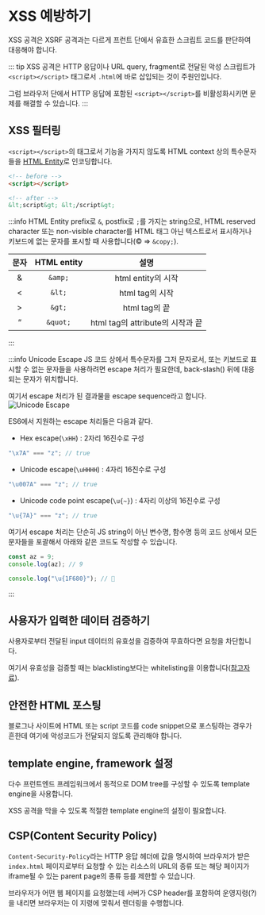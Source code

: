 # XSS 예방하기

XSS 공격은 XSRF 공격과는 다르게 프런트 단에서 유효한 스크립트 코드를 판단하여 대응해야 합니다.

::: tip
XSS 공격은 HTTP 응답이나 URL query, fragment로 전달된 악성 스크립트가 `<script></script>` 태그로서 `.html`에 바로 삽입되는 것이 주원인입니다.

그럼 브라우저 단에서 HTTP 응답에 포함된 `<script></script>`를 비활성화시키면 문제를 해결할 수 있습니다.
:::

## XSS 필터링

`<script></script>`의 태그로서 기능을 가지지 않도록 HTML context 상의 특수문자들을 [HTML Entity](https://developer.mozilla.org/en-US/docs/Glossary/Entity)로 인코딩합니다.

```html
<!-- before -->
<script></script>

<!-- after -->
&lt;script&gt; &lt;/script&gt;
```

:::info HTML Entity
prefix로 `&`, postfix로 `;`를 가지는 string으로, HTML reserved character 또는 non-visible character를 HTML 태그 아닌 텍스트로서 표시하거나 키보드에 없는 문자를 표시할 때 사용합니다(© ⇒ `&copy;`).

| 문자 | HTML entity |               설명               |
| :--: | :---------: | :------------------------------: |
|  &   |   `&amp;`   |        html entity의 시작        |
|  <   |   `&lt;`    |         html tag의 시작          |
|  >   |   `&gt;`    |          html tag의 끝           |
|  “   |  `&quot;`   | html tag의 attribute의 시작과 끝 |

:::

:::info Unicode Escape
JS 코드 상에서 특수문자를 그저 문자로서, 또는 키보드로 표시할 수 없는 문자들을 사용하려면 escape 처리가 필요한데, back-slash(\) 뒤에 대응되는 문자가 위치합니다.

여기서 escape 처리가 된 결과물을 escape sequence라고 합니다.
<Image src="../_images/unicode-escape.png" alt="Unicode Escape" />

ES6에서 지원하는 escape 처리들은 다음과 같다.

- Hex escape(`\xHH`) : 2자리 16진수로 구성

```js
"\x7A" === "z"; // true
```

- Unicode escape(`\uHHHH`) : 4자리 16진수로 구성

```js
"\u007A" === "z"; // true
```

- Unicode code point escape(`\u{~}`) : 4자리 이상의 16진수로 구성

```js
"\u{7A}" === "z"; // true
```

여기서 escape 처리는 단순히 JS string이 아닌 변수명, 함수명 등의 코드 상에서 모든 문자들을 포괄해서 아래와 같은 코드도 작성할 수 있습니다.

```js
const az = 9;
console.log(az); // 9

console.log("\u{1F680}"); // 🚀
```

:::

## 사용자가 입력한 데이터 검증하기

사용자로부터 전달된 input 데이터의 유효성을 검증하여 무효하다면 요청을 차단합니다.

여기서 유효성을 검증할 때는 blacklisting보다는 whitelisting을 이용합니다([참고자료](https://www.packetlabs.net/posts/blacklisting-whitelisting-greylisting/)).

## 안전한 HTML 포스팅

블로그나 사이트에 HTML 또는 script 코드를 code snippet으로 포스팅하는 경우가 흔한데 여기에 악성코드가 전달되지 않도록 관리해야 합니다.

## template engine, framework 설정

다수 프런트엔드 프레임워크에서 동적으로 DOM tree를 구성할 수 있도록 template engine을 사용합니다.

XSS 공격을 막을 수 있도록 적절한 template engine의 설정이 필요합니다.

## CSP(Content Security Policy)

`Content-Security-Policy`라는 HTTP 응답 헤더에 값을 명시하여 브라우저가 받은 `index.html` 페이지로부터 요청할 수 있는 리소스의 URL의 종류 또는 해당 페이지가 iframe될 수 있는 parent page의 종류 등를 제한할 수 있습니다.

브라우저가 어떤 웹 페이지를 요청했는데 서버가 CSP header를 포함하여 운영지령(?)을 내리면 브라우저는 이 지령에 맞춰서 렌더링을 수행합니다.
